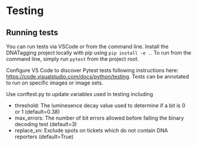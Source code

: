 # Testing
## Running tests
You can run tests via VSCode or from the command line. Install the DNATagging project locally with pip using ```pip install -e .```. To run from the command line, simply run ```pytest``` from the project root.

Configure VS Code to discover Pytest tests following instructions here: https://code.visualstudio.com/docs/python/testing. Tests can be annotated to run on specific images or image sets.

Use conftest.py to update variables used in testing including
* threshold: The luminesence decay value used to determine if a bit is 0 or 1 (default=0.38)
* max_errors: The number of bit errors allowed before failing the binary decoding test (default=3)
* replace_xn: Exclude spots on tickets which do not contain DNA reporters (default=True)